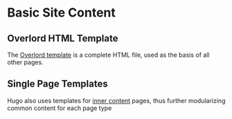 # Basic Site Content

## Overlord HTML Template

The [Overlord template](tmpl-overlord.md) is a complete HTML file, used as the basis of all other pages.

## Single Page Templates

Hugo also uses templates for [inner content](tmpl-inner-pages.md) pages, thus further modularizing common content for each page type

